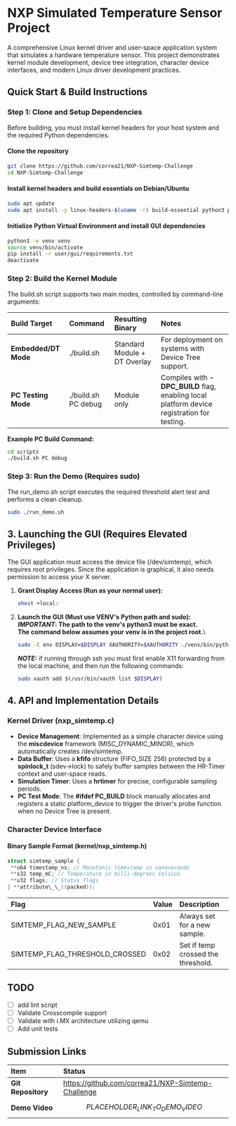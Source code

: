 # **NXP Simulated Temperature Sensor Project**

A comprehensive Linux kernel driver and user-space application system that simulates a hardware temperature sensor. This project demonstrates kernel module development, device tree integration, character device interfaces, and modern Linux driver development practices.

## **Quick Start & Build Instructions**

### **Step 1: Clone and Setup Dependencies**

Before building, you must install kernel headers for your host system and the required Python dependencies.

#### Clone the repository

```bash
git clone https://github.com/correa21/NXP-Simtemp-Challenge
cd NXP-Simtemp-Challenge
```

#### Install kernel headers and build essentials on Debian/Ubuntu

```bash
sudo apt update
sudo apt install -y linux-headers-$(uname -r) build-essential python3 python3-venv python3-tk
```

#### Initialize Python Virtual Environment and install GUI dependencies

```bash
python3 -m venv venv
source venv/bin/activate
pip install -r user/gui/requirements.txt
deactivate
```

### **Step 2: Build the Kernel Module**

The build.sh script supports two main modes, controlled by command-line arguments:

| Build Target         | Command             | Resulting Binary             | Notes                                                                                       |
| :------------------- | :------------------ | :--------------------------- | :------------------------------------------------------------------------------------------ |
| **Embedded/DT Mode** | ./build.sh          | Standard Module + DT Overlay | For deployment on systems with Device Tree support.                                         |
| **PC Testing Mode**  | ./build.sh PC debug | Module only                  | Compiles with **-DPC_BUILD** flag, enabling local platform device registration for testing. |

**Example PC Build Command:**

```bash
cd scripts
./build.sh PC debug
```

### **Step 3: Run the Demo (Requires sudo)**

The run_demo.sh script executes the required threshold alert test and performs a clean cleanup.

```bash
sudo ./run_demo.sh
```

## **3. Launching the GUI (Requires Elevated Privileges)**

The GUI application must access the device file (/dev/simtemp), which requires root privileges. Since the application is graphical, it also needs permission to access your X server.

1. **Grant Display Access (Run as your normal user):**

   ```bash
   xhost +local:
   ```

2. **Launch the GUI (Must use VENV's Python path and sudo):**\
   **_IMPORTANT_: The path to the venv's python3 must be exact.**\
   **The command below assumes your venv is in the project root.**\

   ```bash
   sudo -E env DISPLAY=$DISPLAY XAUTHORITY=$XAUTHORITY ./venv/bin/python3 ./user/gui/app.py
   ```

   **_NOTE:_** if running through ssh you must first enable X11 forwarding from the local machine, and then run the following commands:

   ```bash
   sudo xauth add $(/usr/bin/xauth list $DISPLAY)
   ```

## **4. API and Implementation Details**

### **Kernel Driver (nxp_simtemp.c)**

- **Device Management**: Implemented as a simple character device using the **miscdevice** framework (MISC_DYNAMIC_MINOR), which automatically creates /dev/simtemp.
- **Data Buffer**: Uses a **kfifo** structure (FIFO_SIZE 256) protected by a **spinlock_t** (sdev->lock) to safely buffer samples between the HR-Timer context and user-space reads.
- **Simulation Timer**: Uses a **hrtimer** for precise, configurable sampling periods.
- **PC Test Mode**: The **#ifdef PC_BUILD** block manually allocates and registers a static platform_device to trigger the driver's probe function when no Device Tree is present.

### **Character Device Interface**

#### **Binary Sample Format (kernel/nxp_simtemp.h)**

```c
struct simtemp_sample {
 **u64 timestamp_ns; // Monotonic timestamp in nanoseconds
 **s32 temp_mC; // Temperature in milli-degrees Celsius
 **u32 flags; // Status flags
} **attribute\_\_((packed));
```

| Flag                           | Value | Description                        |
| :----------------------------- | :---- | :--------------------------------- |
| SIMTEMP_FLAG_NEW_SAMPLE        | 0x01  | Always set for a new sample.       |
| SIMTEMP_FLAG_THRESHOLD_CROSSED | 0x02  | Set if temp crossed the threshold. |

## TODO

- [ ] add lint script
- [ ] Validate Crosscompile support
- [ ] Validate with i.MX architecture utilizing qemu
- [ ] Add unit tests

## **Submission Links**

| Item               | Status                                            |
| :----------------- | :------------------------------------------------ |
| **Git Repository** | https://github.com/correa21/NXP-Simtemp-Challenge |
| **Demo Video**     | $$PLACEHOLDER_LINK_TO_DEMO_VIDEO$$                |
